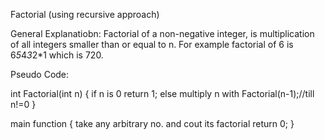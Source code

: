 Factorial (using recursive approach)

General Explanatiobn:
Factorial of a non-negative integer, is multiplication of all integers smaller than or equal to n. For example factorial of 6 is 6*5*4*3*2*1 which is 720.

Pseudo Code:

int Factorial(int n)
{ if n is 0 return 1;
  else multiply n with Factorial(n-1);//till n!=0
}

main function
{ take any arbitrary no. and cout its factorial 
 return 0;
 }
